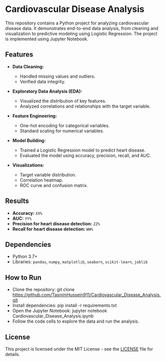 # Cardiovascular Disease Analysis

This repository contains a Python project for analyzing cardiovascular disease data. It demonstrates end-to-end data analysis, from cleaning and visualization to predictive modeling using Logistic Regression. The project is implemented using Jupyter Notebook.

## Features
- **Data Cleaning:**
  - Handled missing values and outliers.
  - Verified data integrity.
  
- **Exploratory Data Analysis (EDA):**
  - Visualized the distribution of key features.
  - Analyzed correlations and relationships with the target variable.

- **Feature Engineering:**
  - One-hot encoding for categorical variables.
  - Standard scaling for numerical variables.

- **Model Building:**
  - Trained a Logistic Regression model to predict heart disease.
  - Evaluated the model using accuracy, precision, recall, and AUC.

- **Visualizations:**
  - Target variable distribution.
  - Correlation heatmap.
  - ROC curve and confusion matrix.

## Results
- **Accuracy:** `XX%`
- **AUC:** `YY%`
- **Precision for heart disease detection:** `ZZ%`
- **Recall for heart disease detection:** `WW%`

## Dependencies
- Python 3.7+
- Libraries: `pandas`, `numpy`, `matplotlib`, `seaborn`, `scikit-learn`, `joblib`

## How to Run
- Clone the repository:
git clone https://github.com/TasnimHussein911/Cardiovascular_Disease_Analysis.git
- Install dependencies:
pip install -r requirements.txt
- Open the Jupyter Notebook:
jupyter notebook Cardiovascular_Disease_Analysis.ipynb
- Follow the code cells to explore the data and run the analysis.


## License
This project is licensed under the MIT License - see the [LICENSE](LICENSE) file for details.
